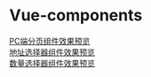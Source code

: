 # Vue-components
<a target= _blank href="https://lvpangpang.github.io/Vue-components/PC%E7%AB%AF%E5%88%86%E9%A1%B5/demo.html">PC端分页组件效果预览</a><br/>
<a target= _blank href="(https://lvpangpang.github.io/Vue-components/%E5%9C%B0%E5%9D%80%E9%80%89%E6%8B%A9%E5%99%A8/demo.html">地址选择器组件效果预览</a><br/>
<a target= _blank href="https://lvpangpang.github.io/Vue-components/%E6%95%B0%E9%87%8F%E9%80%89%E6%8B%A9%E5%99%A8/demo.html">数量选择器组件效果预览</a><br/>
